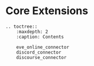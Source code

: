 # Core Extensions

```eval_rst
.. toctree::
    :maxdepth: 2
    :caption: Contents

    eve_online_connector
    discord_connector
    discourse_connector
```
